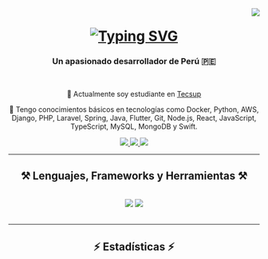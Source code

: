 <img align="right" src="https://visitor-badge.laobi.icu/badge?page_id=jaimerodriguez.jaimerodriguez" />

<h1 align="center">
    <a href="https://git.io/typing-svg"><img src="https://readme-typing-svg.herokuapp.com?font=Fira+Code&pause=1000&width=435&lines=Hola+soy+Jaime+Rodr%C3%ADguez" alt="Typing SVG" /></a>
</h1>

<h3 align="center">Un apasionado desarrollador de Perú 🇵🇪</h3>

<br/>

<div align="center">
 
 🔭 Actualmente soy estudiante en <a href="https://tecsup.instructure.com" target="_blank">Tecsup</a>
 
 🌱 Tengo conocimientos básicos en tecnologías como Docker, Python, AWS, Django, PHP, Laravel, Spring, Java, Flutter, Git, Node.js, React, JavaScript, TypeScript, MySQL, MongoDB y Swift.

</div>
 
<div align="center"> 
  <a href="mailto:jaime.rodriguez@gmail.com">
    <img src="https://img.shields.io/badge/Gmail-333333?style=for-the-badge&logo=gmail&logoColor=red" />
  </a>
  <a href="https://linkedin.com/in/jaime-rodriguez" target="_blank">
    <img src="https://img.shields.io/badge/LinkedIn-0077B5?style=for-the-badge&logo=linkedin&logoColor=white" />
  </a>
  <a href="https://jaimerodriguez.github.io" target="_blank">
     <img src="https://img.shields.io/badge/Portafolio-FF5722?style=for-the-badge&logo=todoist&logoColor=white" />
  </a>
</div>

<hr/>

<h2 align="center">⚒️ Lenguajes, Frameworks y Herramientas ⚒️</h2>
<br/>
<div align="center">
    <img src="https://skillicons.dev/icons?i=react,bootstrap,mui,html,css,vscode,github,figma,tailwind,git,r" />
    <img src="https://skillicons.dev/icons?i=nodejs,python,javascript,typescript,express,firebase,mongodb,c,java,nextjs,mysql,flask" /><br>
</div>

<br/>
<hr/>

<h2 align="center">⚡ Estadísticas ⚡</h2>
<br>
<!-- Aquí podrías agregar tus estadísticas, si las tienes configuradas -->
<!-- <img width=390 src="https://github-readme-streak-stats-jaimerodriguez.vercel.app/?user=jaimerodriguez&count_private=true&theme=react&border_radius=10" alt="streak stats"/>
<img width=390 src="https://github-readme-stats-jaimerodriguez.vercel.app/api?username=jaimerodriguez&count_private=true&show_icons=true&theme=react&rank_icon=github&border_radius=10" alt="readme stats" />
<img width=325 align="center" src="https://github-readme-stats-jaimerodriguez.vercel.app/api/top-langs/?username=jaimerodriguez&hide=HTML&langs_count=8&layout=compact&theme=react&border_radius=10&size_weight=0.5&count_weight=0.5&exclude_repo=github-readme-stats" alt="top langs" /> -->

<br/>
